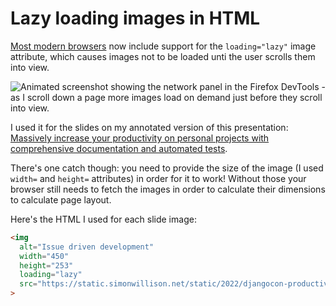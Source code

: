 # Lazy loading images in HTML

[Most modern browsers](https://caniuse.com/loading-lazy-attr) now include support for the `loading="lazy"` image attribute, which causes images not to be loaded unti the user scrolls them into view.

![Animated screenshot showing the network panel in the Firefox DevTools - as I scroll down a page more images load on demand just before they scroll into view.](https://user-images.githubusercontent.com/9599/204108097-6f385377-5daf-4895-9216-4ea0916a296a.gif)

I used it for the slides on my annotated version of this presentation: [Massively increase your productivity on personal projects with comprehensive documentation and automated tests](https://simonwillison.net/2022/Nov/26/productivity/).

There's one catch though: you need to provide the size of the image (I used `width=` and `height=` attributes) in order for it to work! Without those your browser still needs to fetch the images in order to calculate their dimensions to calculate page layout.

Here's the HTML I used for each slide image:

```html
<img
  alt="Issue driven development"
  width="450"
  height="253"
  loading="lazy"
  src="https://static.simonwillison.net/static/2022/djangocon-productivity/productivity.022.jpeg"
>
```
